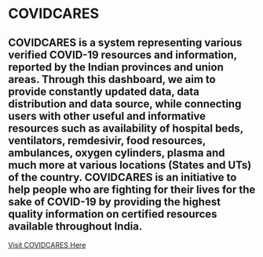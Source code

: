 # COVIDCARES

<h2>COVIDCARES is a system representing various verified COVID-19 resources and information, reported by the Indian provinces and union areas. Through this dashboard, we aim to provide constantly updated data, data distribution and data source, while connecting users with other useful and informative resources such as availability of hospital beds, ventilators, remdesivir, food resources, ambulances, oxygen cylinders, plasma and much more at various locations (States and UTs) of the country. COVIDCARES is an initiative to help people who are fighting for their lives for the sake of COVID-19 by providing the highest quality information on certified resources available throughout India.</h2>

<a href = "https://covidcares.tech/">Visit COVIDCARES Here</a>
